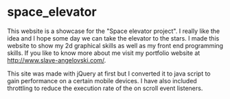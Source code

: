 # space_elevator

This website is a showcase for the "Space elevator project". 
I really like the idea and I hope some day we can take the elevator to the stars.
I made this website to show my 2d graphical skills as well as my front end programming skills.
If you like to know more about me visit my portfolio website at http://www.slave-angelovski.com/.

This site was made with jQuery at first but I converted it to java script to gain performance on a certain mobile devices.
I have also included throttling to reduce the execution rate of the on scroll event listeners.
